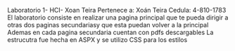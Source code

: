 Laboratorio 1- HCI- Xoan Teira
Pertenece a: Xoán Teira Cedula: 4-810-1783
El laboratorio consiste en realizar una pagina principal que te pueda dirigir a otras dos paginas secundariasy que esta puedan volver a la principal
Ademas en cada pagina secundaria cuentan con pdfs descargables
La estrucutra fue hecha en ASPX y se utilizo CSS para los estilos
